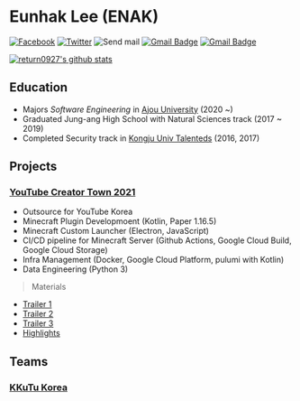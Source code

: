 # **Eunhak Lee** (ENAK)
<!-- Ref: utilForever/utilForever -->
[![Facebook](https://img.shields.io/badge/-Facebook-1877f2?style=flat-square&logo=facebook&logoColor=white&link=https://www.facebook.com/R3turn.01/)](https://www.facebook.com/R3turn.01/)
[![Twitter](https://img.shields.io/badge/-Twitter-1DA1F2?style=flat-square&logo=twitter&logoColor=white&link=https://twitter.com/cooked_go9ma/)](https://twitter.com/cooked_go9ma/)
![Send mail](https://img.shields.io/badge/-lee@enak.kr-a3a3a3?style=flat-square&logo=gmail&logoColor=white&link=mailto:eh.lee@crsd.team)
[![Gmail Badge](https://img.shields.io/badge/-bc1916@ajou.ac.kr-1168AE?style=flat-square&logo=Gmail&logoColor=white&link=mailto:initdev.return@gmail.com)](mailto:bc1916@ajou.ac.kr)
[![Gmail Badge](https://img.shields.io/badge/-initdev.return@gmail.com-d14836?style=flat-square&logo=Gmail&logoColor=white&link=mailto:initdev.return@gmail.com)](mailto:initdev.return@gmail.com)

[![return0927's github stats](https://github-readme-stats.vercel.app/api?username=return0927&show_icons=true&hide_border=true&count_private=true&theme=dark)](https://github.com/return0927)


## Education
- Majors _Software Engineering_ in [Ajou University](https://ajou.ac.kr) (2020 ~)
- Graduated Jung-ang High School with Natural Sciences track (2017 ~ 2019)
- Completed Security track in [Kongju Univ Talenteds](http://sec.kongju.ac.kr) (2016, 2017)

## Projects
### [YouTube Creator Town 2021](https://www.youtube.com/playlist?list=PLLoamEZ5bJuFtxk65xKJlnVLZ7fM7eGFE)
- Outsource for YouTube Korea
- Minecraft Plugin Developmoent (Kotlin, Paper 1.16.5)
- Minecraft Custom Launcher (Electron, JavaScript)
- CI/CD pipeline for Minecraft Server (Github Actions, Google Cloud Build, Google Cloud Storage)
- Infra Management (Docker, Google Cloud Platform, pulumi with Kotlin)
- Data Engineering (Python 3)

> Materials

- [Trailer 1](https://youtu.be/fsNuYn8IwsI)
- [Trailer 2](https://youtu.be/sGHAhafP268)
- [Trailer 3](https://youtu.be/SpZ9aXkREkk)
- [Highlights](https://youtu.be/zodKsEniflA)

## Teams
### [KKuTu Korea](https://kkutu.co.kr)

<!-- <img src="https://yt3.ggpht.com/a/AATXAJzUe2vhKkcvhZNGxjjccH6YojJHdB6_teSq2g=s68-c-k-c0xffffffff-no-rj-mo" width=100 /> -->
